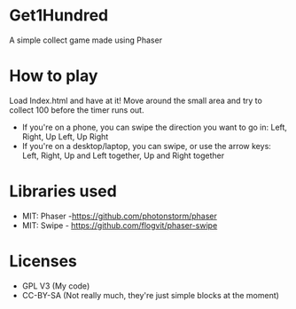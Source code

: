 # Get1Hundred
A simple collect game made using Phaser

# How to play
Load Index.html and have at it! Move around the small area and try to collect 100 before the timer runs out.

* If you're on a phone, you can swipe the direction you want to go in: Left, Right, Up Left, Up Right
* If you're on a desktop/laptop, you can swipe, or use the arrow keys: Left, Right, Up and Left together, Up and Right together

# Libraries used
* MIT: Phaser -https://github.com/photonstorm/phaser
* MIT: Swipe - https://github.com/flogvit/phaser-swipe

# Licenses
* GPL V3 (My code)
* CC-BY-SA (Not really much, they're just simple blocks at the moment)
